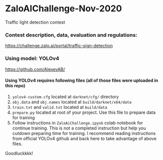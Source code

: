 # ZaloAIChallenge-Nov-2020
Traffic light detection contest

### Contest description, data, evaluation and regulations: 
https://challenge.zalo.ai/portal/traffic-sign-detection

### Using model: YOLOv4
https://github.com/AlexeyAB/

#### Using YOLOv4 requires following files (all of those files were uploaded in this repo)
1. `yolov4-custom.cfg` located at `darknet/cfg/` directory
2. `obj.data` and `obj.names` located at `build/darknet/x64/data`
3. `train.txt` and `valid.txt` located at `build/data`
4. `prepare.py` located at root of your project. Use this file to prepare data for training
5. Follow instructions in `ZaloAiChallenge.ipynb` colab notebook for continue training. This is not a completed instruction but help you cutdown preparing time for training. I recommend reading instructions from official YOLOv4 github and back here to take advantage of above files.

Goodluckkkk!
